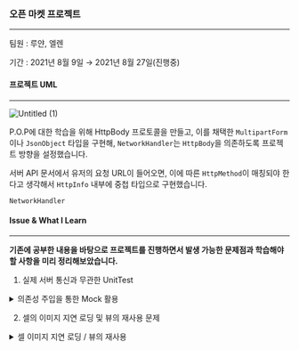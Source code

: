 ### 오픈 마켓 프로젝트  
---  
  
팀원 : 루얀, 엘렌  

기간 : 2021년 8월 9일 → 2021년 8월 27일(진행중)



#### 프로젝트 UML  
---
![Untitled (1)](https://user-images.githubusercontent.com/57824307/129960365-26b40001-8d2c-425a-943c-68943b0366f5.png)

P.O.P에 대한 학습을 위해 HttpBody 프로토콜을 만들고, 이를 채택한 `MultipartForm`이나 `JsonObject` 타입을 구현해, `NetworkHandler`는 `HttpBody`을 의존하도록 프로젝트 방향을 설정했습니다.

서버 API 문서에서 유저의 요청 URL이 들어오면, 이에 따른 `HttpMethod`이 매칭되야 한다고 생각해서 `HttpInfo` 내부에 중첩 타입으로 구현했습니다.

`NetworkHandler`











#### Issue & What I Learn

---

**기존에 공부한 내용을 바탕으로 프로젝트를 진행하면서 발생 가능한 문제점과 학습해야할 사항을 미리 정리해보았습니다.**

1. 실제 서버 통신과 무관한 UnitTest

<details>
  <summary> 의존성 주입을 통한 Mock 활용 </summary>
  <div markdown="1">    
  

```swift
      protocol Bable {
        var aaa: Int {get set}
        func amount() -> Int
      }

      class A {
        private let b: Bable // b라는 값을 의존하고 있음.

        init(b: Bable) {
          self.b = b
        }

        // 1 인 경우에만 true를 return 해주는 것을 test 해보고 싶음.
        func isValid() -> Bool {
          return b.amount == 1
        }
      }

      // Test를 위한 BMock
      class BMock: Bable {
        private var aaa: Int = 1
        func amount() -> Int {
          return aaa;
        }
      }
```

  </details>



2. 셀의 이미지 지연 로딩 및 뷰의 재사용 문제
<details>
<summary> 셀 이미지 지연 로딩 / 뷰의 재사용 </summary>
<div markdown="1">    

1. **각 섹션의 3번 줄은 빨간색 배경을 가진 셀을 표시.** 해당 셀을 reuse하게 될 경우, 빨간색 배경이 설정된 채 reusable queue에 들어가게 된다. 따라서 셀이 reuse되기 전에 cell에 대한 초기화 작업을 진행해야 한다.

   ```swift
   override func prepareForReuse() {
           self.backgroundColor = .white
           sectionLabel.text = nil
           rowLabel.text = nil
           customImage.image = nil
       }
   ```

   Cell은 prepareForReuse() 메소드를 가지고 있고, 해당 메소드에 대한 정보는 하단과 같다.

   ### **prepareForReuse()**

   Prepares a reusable cell for reuse by the table view's delegate.

   UITableView가 reuse identifier을 가질 경우, UITableView의 메소드인 dequeueReusableCell(with Identifier:) 메서드를 호출하기 직전에 이 메소드가 실행된다.

   잠재적인 성능 이슈를 피하기 위해 개발자 문서는 다음을 요청한다.

   To avoid potential performance issues, you should only reset attributes of the cell that are not related to content, for example, alpha, editing, and selection state.

   TableView(_: cellForRowAt:) 메서드는 재사용할 때 모든 content를 초기화해야 한다.

   cell의 배경 또한, alpha의 값과 동일한 시각에서 바라본다면, content에 포함되지 않는다는 생각이 든다.

   **이 메서드를 재정의할 경우 superclass의 구현을 호출해야 한다.**

2. **스크롤 시 버벅이는 증상**

   ```swift
   guard let imageURL = URL(string: imageURL[indexPath.row]) else { fatalError() }
   URLSession.shared.dataTask(with: URLRequest(url: imageURL)) { data, response, error in
       guard let data = data, error == nil else { return }
       let image = UIImage(data: data) // main에서 하지 말기
       DispatchQueue.main.async {
           cell.customImage.image = image
       }
   }.resume()
   ```

   URLSession에 dataTask를 활용해 url에 imageURL을 요청했고, 클로저 내부에서 data를 UIImage로 형변환 작업을 진행한다. 기존 코드에서 data → UIImage로 변환하는 과정에서 많은 부하가 걸릴 수 있다는 것을 인지하지 못하고, DispatchQueue.main에서 해당 부분을 작성했음.

   ```swift
       DispatchQueue.main.async {
           cell.customImage.image = UIImage(data: data)
       }//UIImage(data: data) 는 main에서 할 일이 아님!
   // 단순히 cell.customImage.image = image 처럼 할당만 해주는 코드로 변경해야 한다.
   ```

3. 스크롤 시 원하지 않는 위치에 비동기 처리를 요청한 이미지가 출력되는 증상

스크롤을 했을 경우, 비동기적으로 동작을 요청한 url로부터 이미지 수신 과정에서 실제 내가 값을 할당하려는 cell의 indexPath가 이후에 바뀌게 되고, 따라서 원치 않는 위치에 이미지들이 출력되는 증상이 있었다.

```swift
guard let imageURL = URL(string: imageURL[indexPath.row]) else { fatalError() }
URLSession.shared.dataTask(with: URLRequest(url: imageURL)) { data, response, error in
    guard let data = data, error == nil else { return }
    let image = UIImage(data: data) 
    DispatchQueue.main.async {
    //  indexPath 복사 캡쳐
    //  tableview, tableViewCell(ref Type) : ref counting++, Strong ref
    //  closure 실행 시점에 참조되고 있음.
    //  if 캡쳐(과거)시점의 indexPath == closure 실행 시점의 tableView에게 얻은 cell의 위치 -> 화면 안에 있으면 출력한다.
        if indexPath == tableView.indexPath(for: cell) {
            cell.customImage.image = image
        }
    }
}.resume()
```

URLSession.shared.dataTask(with: completionHandler: )의 complietionHandler에 해당하는 클로저의 캡쳐를 통해 해당 문제를 해결 했다.

```swift
func tableView(_ tableView: UITableView, cellForRowAt indexPath: IndexPath) -> UITableViewCell {
        guard let cell = tableView.dequeueReusableCell(withIdentifier: "cell") as? CustomTableViewCell else { fatalError() } 
```
  
![image](https://user-images.githubusercontent.com/57824307/129961585-8f79e809-1346-43d2-b340-703fb2a995c7.png)


tableView(_ tableView, cellForRowAt indexPath:) → UITableViewCell 메서드에서 dataTask(with: URLRequest(url: imageURL)의 클로저는 cell, tableView, indexPath를 캡쳐하고 있으며, 클로저가 종료될 때까지 참조가 유지된다. 여기서 tableView나 cell은 class 타입에 속하고, indexPath 는 구조체에 속한다.  네트워크 요청을 성공적으로 마쳤다고 가정하고, `DispatchQueue.main.asnyc` 내에서 조건문으로 들어왔다고 가정한다.

`if indexPath == tableView.indexPahth(for: cell)` 의 조건문을 판별하게 되는데,

indexPath 는 클로저가 과거 캡쳐 시점 복사를 통한 캡쳐한 값을 의미하고,

tableView.indexPaht(for: cell)의 결과는 사용자와의 상호작용으로 인해 변경되거나, 기존 상태를 유지하는 indexPath를 의미한다. 해당 조건문이 참일 경우, 클로저의 실행 시점에서 tableView로부터 전달받은 특정 cell의 위치가 화면 안에 있음을 의미하고, 거짓인 경우, cell이 더이상 화면에 존재하지 않음을 의미한다.

따라서 indexPath의 비교를 통해 실제 비동기 작업의 UI 반영 여부를 결정할 수 있게 된다.







